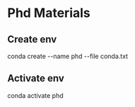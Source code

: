 # Phd Materials

## Create env

conda create --name phd   --file conda.txt

## Activate env

conda activate phd

